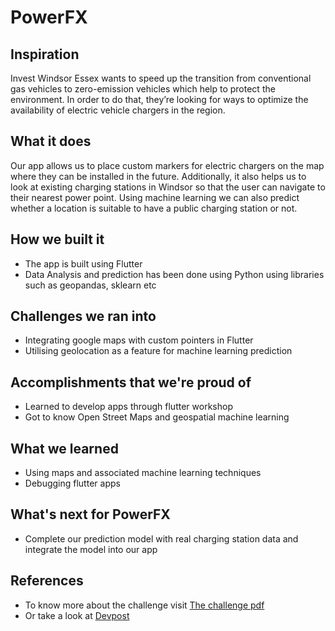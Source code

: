 # PowerFX

## Inspiration
Invest Windsor Essex wants to speed up the transition from conventional gas vehicles to zero-emission vehicles which help to protect the environment. In order to do that, they’re looking for ways to optimize the availability of electric vehicle chargers in the region.

## What it does
Our app allows us to place custom markers for electric chargers on the map where they can be installed in the future. Additionally, it also helps us to look at existing charging stations in Windsor so that the user can navigate to their nearest power point.
Using machine learning we can also predict whether a location is suitable to have a public charging station or not.

## How we built it
- The app is built using Flutter 
- Data Analysis and prediction has been done using Python using libraries such as geopandas, sklearn etc

## Challenges we ran into
- Integrating google maps with custom pointers in Flutter
- Utilising geolocation as a feature for machine learning prediction

## Accomplishments that we're proud of
- Learned to develop apps through flutter workshop
- Got to know Open Street Maps and geospatial machine learning 

## What we learned
- Using maps and associated machine learning techniques
- Debugging flutter apps

## What's next for PowerFX
- Complete our prediction model with real charging station data and integrate the model into our app

## References
- To know more about the challenge visit [The challenge pdf](https://github.com/abdularif0705/WinHacks-2022/blob/main/Optimizing_Vehicle_Charging_Stations_Challenge.pdf)
- Or take a look at [Devpost](https://devpost.com/software/powerfx?ref_content=my-projects-tab&ref_feature=my_projects)



